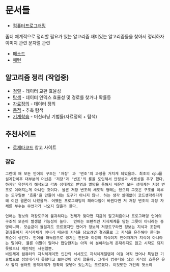 # 문서들

- [컴퓨터프로그래밍](/Algorithm/HumanLogic.md)

좀더 체계적으로 정리할 필요가 있는 알고리즘
재미있는 알고리즘들을 찾아서 정리하자 이미지 관련 문자열 관련

- [메소드](/Algorithm/Method.md)
- [패턴](/Algorithm/Pattern.md)

## 알고리즘 정리 (작업중)

- [정렬](/Algorithm/Sort.md) - 데이터 교환 효율성
- [탐색](/Algorithm/Search.md) - 데이터 인덱스 효율성 및 경로를 찾거나 확률등
- [자료정의](/Algorithm/Structure.md) - 데이터 정의
- [동적](/Algorithm/Dynamic.md) - 추측 탐색
- [기계학습](/Algorithm/AI.md) - 머신러닝 기법들(자료정의 + 탐색)

## 추천사이트

- [로제타코드](https://rosettacode.org/) 참고 사이트

### 잡담

```text
그런데 왜 모든 언어의 구조는 '저장' 과 '변조'의 과정을 거치게 되었을까. 최초의 cpu를 설계한이후 대부분의 머신은 '저장'과 '변조'의 룰을 도입해서 안정성과 사용성을 추구 했다. 하지만 유전자가 해석되고 각종 생태계의 번영과 멸망을 통해서 배운건 모든 생태계는 저장 변조로 이어지는게 아니란 것이다. 물론 저장 변조의 세포적 형태는 있으되 그것은 구조를 이루는 도구일뿐 '흐름'을 만들어 내는 도구가 아니지 않나. 하는 생각 쓸데없이 코드생각하다가 왜 이런 결론이 나왔을까. 어쨌든 프로그래밍의 패러다임이 바뀐다면 저 저장 변조의 과정 자체를 부수는 무언가가 나오지 않을까 한다.

언어는 정보의 저장도구에 불과하다는 전제가 맞다면 지금의 알고리즘이나 프로그래밍 언어의 구조적 모순이 발생할 가능성이 높다.  언어는 보편적인 지식체계를 담는 그릇이 아니라는 증명이니까. 모순같이 들릴지도 모르겠지만 언어가 정보의 저장도구라면 정보는 지식과 조합의 결과물이지 지식자체가 아니기 때문에 지식을 담으려면 결과물로 그 지식을 유추해야 한다는 모순이 생긴다. 언어를 해독함으로 생기는 판단과 이성이 지식이지 언어자체가 지식이 아니라는 말이다. 물론 이말이 얼마나 합당한지는 아직 이 분야라는게 존재하지도 않고 시작도 되지 못했으니 개인적인 사견일뿐.
비트체계 컴퓨터의 지식체계이듯 인간의 뇌세포도 지식체계일텐데 이걸 아직 언어나 특별한 기술법으로 정의내리지 못했다고 보는것이 맞지 않을까. 그래서 컴퓨터와 뇌의 지식의 흐름은 유사 할지 몰라도 동작체계가 정확히 맞닿아 있는지는 모르겠다. 이것또한 개인의 헛소리
```
